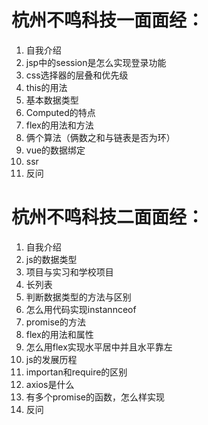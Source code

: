 # 杭州不鸣科技一面面经：
1. 自我介绍
2. jsp中的session是怎么实现登录功能
3. css选择器的层叠和优先级
4. this的用法
5. 基本数据类型
6. Computed的特点
7. flex的用法和方法
8. 俩个算法（俩数之和与链表是否为环）
9. vue的数据绑定
10. ssr
11. 反问
# 杭州不鸣科技二面面经：
1. 自我介绍
2. js的数据类型
3. 项目与实习和学校项目
4. 长列表
5. 判断数据类型的方法与区别
6. 怎么用代码实现instannceof
7. promise的方法
8. flex的用法和属性
9. 怎么用flex实现水平居中并且水平靠左
10. js的发展历程
11. importan和require的区别
12. axios是什么
13. 有多个promise的函数，怎么样实现
14. 反问